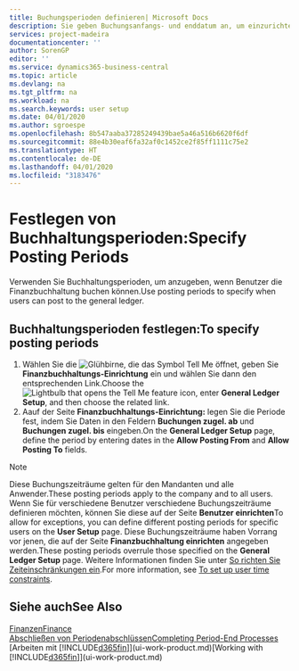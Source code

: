 ```yaml
---
title: Buchungsperioden definieren| Microsoft Docs
description: Sie geben Buchungsanfangs- und enddatum an, um einzurichten, wenn Benutzer die Finanzbuchhaltung buchen können.
services: project-madeira
documentationcenter: ''
author: SorenGP
editor: ''
ms.service: dynamics365-business-central
ms.topic: article
ms.devlang: na
ms.tgt_pltfrm: na
ms.workload: na
ms.search.keywords: user setup
ms.date: 04/01/2020
ms.author: sgroespe
ms.openlocfilehash: 8b547aaba37285249439bae5a46a516b6620f6df
ms.sourcegitcommit: 88e4b30eaf6fa32af0c1452ce2f85ff1111c75e2
ms.translationtype: HT
ms.contentlocale: de-DE
ms.lasthandoff: 04/01/2020
ms.locfileid: "3183476"
---
```

# <a name="specify-posting-periods"></a><span data-ttu-id="2a29f-103">Festlegen von Buchhaltungsperioden:</span><span class="sxs-lookup"><span data-stu-id="2a29f-103">Specify Posting Periods</span></span>
<span data-ttu-id="2a29f-104">Verwenden Sie Buchhaltungsperioden, um anzugeben, wenn Benutzer die Finanzbuchhaltung buchen können.</span><span class="sxs-lookup"><span data-stu-id="2a29f-104">Use posting periods to specify when users can post to the general ledger.</span></span>  

## <a name="to-specify-posting-periods"></a><span data-ttu-id="2a29f-105">Buchhaltungsperioden festlegen:</span><span class="sxs-lookup"><span data-stu-id="2a29f-105">To specify posting periods</span></span>
1. <span data-ttu-id="2a29f-106">Wählen Sie die ![Glühbirne, die das Symbol Tell Me öffnet](media/ui-search/search_small.png "Tell Me-Funktion"), geben Sie **Finanzbuchhaltungs-Einrichtung** ein und wählen Sie dann den entsprechenden Link.</span><span class="sxs-lookup"><span data-stu-id="2a29f-106">Choose the ![Lightbulb that opens the Tell Me feature](media/ui-search/search_small.png "Tell me what you want to do") icon, enter **General Ledger Setup**, and then choose the related link.</span></span>  
2. <span data-ttu-id="2a29f-107">Aauf der Seite **Finanzbuchhaltungs-Einrichtung:** legen Sie die Periode fest, indem Sie Daten in den Feldern **Buchungen zugel. ab** und **Buchungen zugel. bis** eingeben.</span><span class="sxs-lookup"><span data-stu-id="2a29f-107">On the **General Ledger Setup** page, define the period by entering dates in the **Allow Posting From** and **Allow Posting To** fields.</span></span>  

> [!NOTE]  
>   <span data-ttu-id="2a29f-108">Diese Buchungszeiträume gelten für den Mandanten und alle Anwender.</span><span class="sxs-lookup"><span data-stu-id="2a29f-108">These posting periods apply to the company and to all users.</span></span> <span data-ttu-id="2a29f-109">Wenn Sie für verschiedene Benutzer verschiedene Buchungszeiträume definieren möchten, können Sie diese auf der Seite **Benutzer einrichten**</span><span class="sxs-lookup"><span data-stu-id="2a29f-109">To allow for exceptions, you can define different posting periods for specific users on the **User Setup** page.</span></span> <span data-ttu-id="2a29f-110">Diese Buchungszeiträume haben Vorrang vor jenen, die auf der Seite **Finanzbuchhaltung einrichten** angegeben werden.</span><span class="sxs-lookup"><span data-stu-id="2a29f-110">These posting periods overrule those specified on the **General Ledger Setup** page.</span></span> <span data-ttu-id="2a29f-111">Weitere Informationen finden Sie unter [So richten Sie Zeiteinschränkungen ein](ui-define-granular-permissions.md#to-set-up-user-time-constraints).</span><span class="sxs-lookup"><span data-stu-id="2a29f-111">For more information, see [To set up user time constraints](ui-define-granular-permissions.md#to-set-up-user-time-constraints).</span></span>

## <a name="see-also"></a><span data-ttu-id="2a29f-112">Siehe auch</span><span class="sxs-lookup"><span data-stu-id="2a29f-112">See Also</span></span>
[<span data-ttu-id="2a29f-113">Finanzen</span><span class="sxs-lookup"><span data-stu-id="2a29f-113">Finance</span></span>](finance.md)  
[<span data-ttu-id="2a29f-114">Abschließen von Periodenabschlüssen</span><span class="sxs-lookup"><span data-stu-id="2a29f-114">Completing Period-End Processes</span></span>](year-how-complete-period-end-processes.md)  
<span data-ttu-id="2a29f-115">[Arbeiten mit [!INCLUDE[d365fin](includes/d365fin_md.md)]](ui-work-product.md)</span><span class="sxs-lookup"><span data-stu-id="2a29f-115">[Working with [!INCLUDE[d365fin](includes/d365fin_md.md)]](ui-work-product.md)</span></span>
